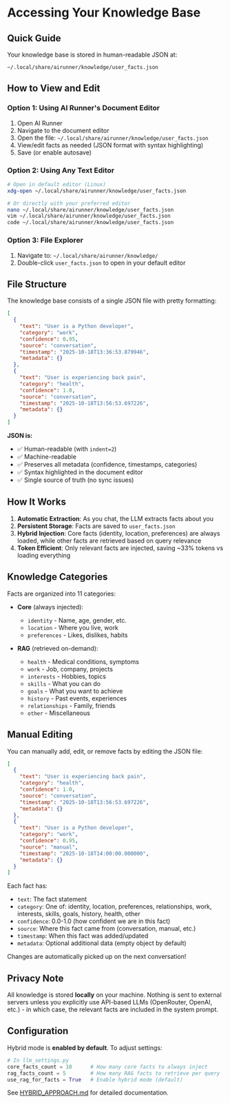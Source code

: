 # Accessing Your Knowledge Base

## Quick Guide

Your knowledge base is stored in human-readable JSON at:

```
~/.local/share/airunner/knowledge/user_facts.json
```

## How to View and Edit

### Option 1: Using AI Runner's Document Editor
1. Open AI Runner
2. Navigate to the document editor
3. Open the file: `~/.local/share/airunner/knowledge/user_facts.json`
4. View/edit facts as needed (JSON format with syntax highlighting)
5. Save (or enable autosave)

### Option 2: Using Any Text Editor
```bash
# Open in default editor (Linux)
xdg-open ~/.local/share/airunner/knowledge/user_facts.json

# Or directly with your preferred editor
nano ~/.local/share/airunner/knowledge/user_facts.json
vim ~/.local/share/airunner/knowledge/user_facts.json
code ~/.local/share/airunner/knowledge/user_facts.json
```

### Option 3: File Explorer
1. Navigate to: `~/.local/share/airunner/knowledge/`
2. Double-click `user_facts.json` to open in your default editor

## File Structure

The knowledge base consists of a single JSON file with pretty formatting:

```json
[
  {
    "text": "User is a Python developer",
    "category": "work",
    "confidence": 0.95,
    "source": "conversation",
    "timestamp": "2025-10-18T13:36:53.879946",
    "metadata": {}
  },
  {
    "text": "User is experiencing back pain",
    "category": "health",
    "confidence": 1.0,
    "source": "conversation",
    "timestamp": "2025-10-18T13:56:53.697226",
    "metadata": {}
  }
]
```

**JSON is:**
- ✅ Human-readable (with `indent=2`)
- ✅ Machine-readable
- ✅ Preserves all metadata (confidence, timestamps, categories)
- ✅ Syntax highlighted in the document editor
- ✅ Single source of truth (no sync issues)

## How It Works

1. **Automatic Extraction**: As you chat, the LLM extracts facts about you
2. **Persistent Storage**: Facts are saved to `user_facts.json`
3. **Hybrid Injection**: Core facts (identity, location, preferences) are always loaded, while other facts are retrieved based on query relevance
4. **Token Efficient**: Only relevant facts are injected, saving ~33% tokens vs loading everything

## Knowledge Categories

Facts are organized into 11 categories:

- **Core** (always injected):
  - `identity` - Name, age, gender, etc.
  - `location` - Where you live, work
  - `preferences` - Likes, dislikes, habits

- **RAG** (retrieved on-demand):
  - `health` - Medical conditions, symptoms
  - `work` - Job, company, projects
  - `interests` - Hobbies, topics
  - `skills` - What you can do
  - `goals` - What you want to achieve
  - `history` - Past events, experiences
  - `relationships` - Family, friends
  - `other` - Miscellaneous

## Manual Editing

You can manually add, edit, or remove facts by editing the JSON file:

```json
[
  {
    "text": "User is experiencing back pain",
    "category": "health",
    "confidence": 1.0,
    "source": "conversation",
    "timestamp": "2025-10-18T13:56:53.697226",
    "metadata": {}
  },
  {
    "text": "User is a Python developer",
    "category": "work",
    "confidence": 0.95,
    "source": "manual",
    "timestamp": "2025-10-18T14:00:00.000000",
    "metadata": {}
  }
]
```

Each fact has:
- `text`: The fact statement
- `category`: One of: identity, location, preferences, relationships, work, interests, skills, goals, history, health, other
- `confidence`: 0.0-1.0 (how confident we are in this fact)
- `source`: Where this fact came from (conversation, manual, etc.)
- `timestamp`: When this fact was added/updated
- `metadata`: Optional additional data (empty object by default)

Changes are automatically picked up on the next conversation!

## Privacy Note

All knowledge is stored **locally** on your machine. Nothing is sent to external servers unless you explicitly use API-based LLMs (OpenRouter, OpenAI, etc.) - in which case, the relevant facts are included in the system prompt.

## Configuration

Hybrid mode is **enabled by default**. To adjust settings:

```python
# In llm_settings.py
core_facts_count = 10      # How many core facts to always inject
rag_facts_count = 5        # How many RAG facts to retrieve per query
use_rag_for_facts = True   # Enable hybrid mode (default)
```

See [HYBRID_APPROACH.md](./HYBRID_APPROACH.md) for detailed documentation.

